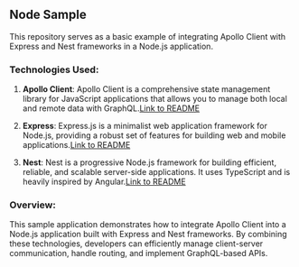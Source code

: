 ## Node Sample

This repository serves as a basic example of integrating Apollo Client with Express and Nest frameworks in a Node.js application.

### Technologies Used:

1. **Apollo Client**: Apollo Client is a comprehensive state management library for JavaScript applications that allows you to manage both local and remote data with GraphQL.[Link to README](./Apollo-Client/README.md)

2. **Express**: Express.js is a minimalist web application framework for Node.js, providing a robust set of features for building web and mobile applications.[Link to README](./EXPRESS/README.md)

3. **Nest**: Nest is a progressive Node.js framework for building efficient, reliable, and scalable server-side applications. It uses TypeScript and is heavily inspired by Angular.[Link to README](./NEST/README.md)

### Overview:

This sample application demonstrates how to integrate Apollo Client into a Node.js application built with Express and Nest frameworks. By combining these technologies, developers can efficiently manage client-server communication, handle routing, and implement GraphQL-based APIs.